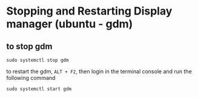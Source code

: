 # Stopping and Restarting Display manager (ubuntu - gdm)

## to stop gdm

`sudo systemctl stop gdm`

to restart the gdm, `ALT + F2`, then login in the terminal console and run the following command

`sudo systemctl start gdm`

